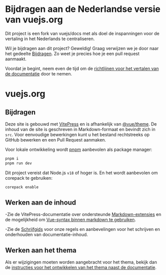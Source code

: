 # Bijdragen aan de Nederlandse versie van vuejs.org

Dit project is een fork van vuejs/docs met als doel de inspanningen voor de vertaling in het Nederlands te centraliseren.

Wil je bijdragen aan dit project? Geweldig! Graag verwijzen we je door naar het gedeelte [Bijdragen](#Bijdragen). Zo weet je precies hoe je een pull request aanmaakt.

Voordat je begint, neem even de tijd om de [richtlijnen voor het vertalen van de documentatie](https://github.com/vuejs-translations/guidelines) door te nemen.

# vuejs.org

## Bijdragen

Deze site is gebouwd met [VitePress](https://github.com/vuejs/vitepress) en is afhankelijk van [@vue/theme](https://github.com/vuejs/vue-theme). De inhoud van de site is geschreven in Markdown-formaat en bevindt zich in `src`. Voor eenvoudige bewerkingen kunt u het bestand rechtstreeks op GitHub bewerken en een Pull Request aanmaken.

Voor lokale ontwikkeling wordt [pnpm](https://pnpm.io/) aanbevolen als package manager:

```bash
pnpm i
pnpm run dev
```

Dit project vereist dat Node.js `v18` of hoger is. En het wordt aanbevolen om corepack te gebruiken:

```bash
corepack enable
```

## Werken aan de inhoud

-Zie de VitePress-documentatie over ondersteunde [Markdown-extensies](https://vitepress.dev/guide/markdown) en de mogelijkheid om [Vue-syntax binnen markdown te gebruiken](https://vitepress.dev/guide/using-vue).

-Zie de [Schrijfgids](https://github.com/vuejs/docs/blob/main/.github/contributing/writing-guide.md) voor onze regels en aanbevelingen voor het schrijven en onderhouden van documentatie-inhoud.

## Werken aan het thema

Als er wijzigingen moeten worden aangebracht voor het thema, bekijk dan de [instructies voor het ontwikkelen van het thema naast de documentatie](https://github.com/vuejs/vue-theme#developing-with-real-content).
